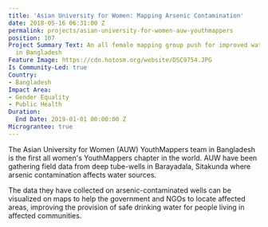 ```yaml
---
title: 'Asian University for Women: Mapping Arsenic Contamination'
date: 2018-05-16 06:31:00 Z
permalink: projects/asian-university-for-women-auw-youthmappers
position: 107
Project Summary Text: An all female mapping group push for improved water & sanitation
  in Bangladesh
Feature Image: https://cdn.hotosm.org/website/DSC9754.JPG
Is Community-Led: true
Country:
- Bangladesh
Impact Area:
- Gender Equality
- Public Health
Duration:
  End Date: 2019-01-01 00:00:00 Z
Micrograntee: true
---
```


The Asian University for Women (AUW) YouthMappers team in Bangladesh is the first all women's YouthMappers chapter in the world. AUW have been gathering field data from deep tube-wells in Barayadala, Sitakunda where arsenic contamination affects water sources.

The data they have collected on arsenic-contaminated wells can be visualized on maps to help the government and NGOs to locate affected areas, improving the provision of safe drinking water for people living in affected communities.